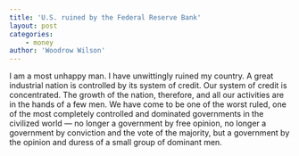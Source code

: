 ```yaml
---
title: 'U.S. ruined by the Federal Reserve Bank'
layout: post
categories:
    - money
author: 'Woodrow Wilson'
---
```


I am a most unhappy man. I have unwittingly ruined my country. A great industrial nation is controlled by its system of credit. Our system of credit is concentrated. The growth of the nation, therefore, and all our activities are in the hands of a few men. We have come to be one of the worst ruled, one of the most completely controlled and dominated governments in the civilized world — no longer a government by free opinion, no longer a government by conviction and the vote of the majority, but a government by the opinion and duress of a small group of dominant men.
